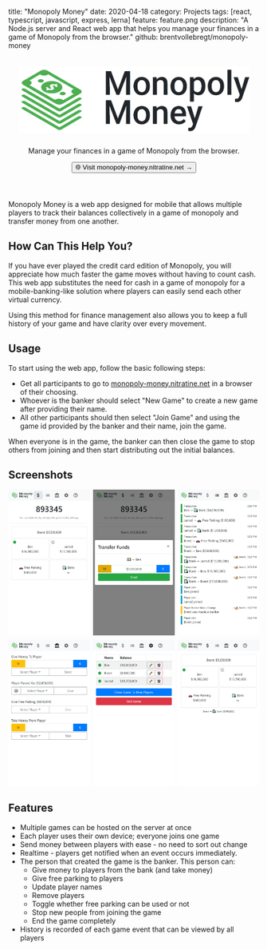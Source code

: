 title: "Monopoly Money"
date: 2020-04-18
category: Projects
tags: [react, typescript, javascript, express, lerna]
feature: feature.png
description: "A Node.js server and React web app that helps you manage your finances in a game of Monopoly from the browser."
github: brentvollebregt/monopoly-money

<div align="center" style="padding: 20px 20px 40px 20px">
    <img src="/posts/monopoly-money/banner.png" alt="Monopoly Money Banner" style="margin-bottom: 10px;">
    <p class="text-center">Manage your finances in a game of Monopoly from the browser.</p>
    <a href="https://monopoly-money.nitratine.net/"><button class="btn btn-outline-secondary" type="button">🌐 Visit monopoly-money.nitratine.net →</button></a>
</div>

Monopoly Money is a web app designed for mobile that allows multiple players to track their balances collectively in a game of monopoly and transfer money from one another.

## How Can This Help You?

If you have ever played the credit card edition of Monopoly, you will appreciate how much faster the game moves without having to count cash. This web app substitutes the need for cash in a game of monopoly for a mobile-banking-like solution where players can easily send each other virtual currency.

Using this method for finance management also allows you to keep a full history of your game and have clarity over every movement.

## Usage

To start using the web app, follow the basic following steps:

- Get all participants to go to [monopoly-money.nitratine.net](https://monopoly-money.nitratine.net/) in a browser of their choosing.
- Whoever is the banker should select "New Game" to create a new game after providing their name.
- All other participants should then select "Join Game" and using the game id provided by the banker and their name, join the game.

When everyone is in the game, the banker can then close the game to stop others from joining and then start distributing out the initial balances.

## Screenshots

<div style="display: grid; grid-template-columns: 1fr 1fr 1fr; grid-gap: 6px;">
    <a href="/posts/monopoly-money/screenshot-1.png"><img src="/posts/monopoly-money/screenshot-1.png" alt="Funds page with game id" /></a>
    <a href="/posts/monopoly-money/screenshot-2.png"><img src="/posts/monopoly-money/screenshot-2.png" alt="Transfering funds" /></a>
    <a href="/posts/monopoly-money/screenshot-3.png"><img src="/posts/monopoly-money/screenshot-3.png" alt="Game history" /></a>
    <a href="/posts/monopoly-money/screenshot-4.png"><img src="/posts/monopoly-money/screenshot-4.png" alt="Bankers actions page" /></a>
    <a href="/posts/monopoly-money/screenshot-5.png"><img src="/posts/monopoly-money/screenshot-5.png" alt="Settings page" /></a>
    <a href="/posts/monopoly-money/screenshot-6.png"><img src="/posts/monopoly-money/screenshot-6.png" alt="Funds page without game id" /></a>
</div>

## Features

- Multiple games can be hosted on the server at once
- Each player uses their own device; everyone joins one game
- Send money between players with ease - no need to sort out change
- Realtime - players get notified when an event occurs immediately.
- The person that created the game is the banker. This person can:
  - Give money to players from the bank (and take money)
  - Give free parking to players
  - Update player names
  - Remove players
  - Toggle whether free parking can be used or not
  - Stop new people from joining the game
  - End the game completely
- History is recorded of each game event that can be viewed by all players
